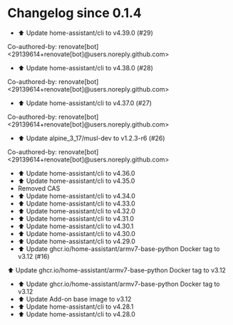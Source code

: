 # Changelog since 0.1.4
- ⬆️ Update home-assistant/cli to v4.39.0 (#29)

Co-authored-by: renovate[bot] <29139614+renovate[bot]@users.noreply.github.com> 
- ⬆️ Update home-assistant/cli to v4.38.0 (#28)

Co-authored-by: renovate[bot] <29139614+renovate[bot]@users.noreply.github.com> 
- ⬆️ Update home-assistant/cli to v4.37.0 (#27)

Co-authored-by: renovate[bot] <29139614+renovate[bot]@users.noreply.github.com> 
- ⬆️ Update alpine_3_17/musl-dev to v1.2.3-r6 (#26)

Co-authored-by: renovate[bot] <29139614+renovate[bot]@users.noreply.github.com> 
- ⬆️ Update home-assistant/cli to v4.36.0 
- ⬆️ Update home-assistant/cli to v4.35.0 
- Removed CAS 
- ⬆️ Update home-assistant/cli to v4.34.0 
- ⬆️ Update home-assistant/cli to v4.33.0 
- ⬆️ Update home-assistant/cli to v4.32.0 
- ⬆️ Update home-assistant/cli to v4.31.0 
- ⬆️ Update home-assistant/cli to v4.30.1 
- ⬆️ Update home-assistant/cli to v4.30.0 
- ⬆️ Update home-assistant/cli to v4.29.0 
- ⬆️ Update ghcr.io/home-assistant/armv7-base-python Docker tag to v3.12 (#16)

⬆️ Update ghcr.io/home-assistant/armv7-base-python Docker tag to v3.12 
- ⬆️ Update ghcr.io/home-assistant/armv7-base-python Docker tag to v3.12 
- ⬆️ Update Add-on base image to v3.12 
- ⬆️ Update home-assistant/cli to v4.28.1 
- ⬆️ Update home-assistant/cli to v4.28.0 
